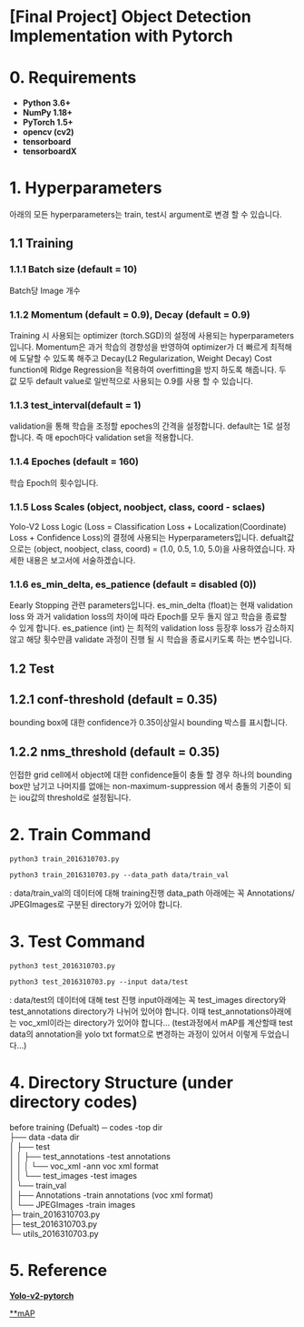 [Final Project] Object Detection Implementation with Pytorch
======================

# 0. Requirements
* **Python 3.6+**
* **NumPy 1.18+**
* **PyTorch 1.5+**
* **opencv (cv2)**
* **tensorboard**
* **tensorboardX**

# 1. Hyperparameters
아래의 모든 hyperparameters는 train, test시 argument로 변경 할 수 있습니다.

## 1.1 Training
### 1.1.1 Batch size (default = 10)
Batch당 Image 개수 

### 1.1.2 Momentum (default = 0.9), Decay (default = 0.9)
Training 시 사용되는 optimizer (torch.SGD)의 설정에 사용되는 hyperparameters입니다.
Momentum은 과거 학습의 경향성을 반영하여 optimizer가 더 빠르게 최적해에 도달할 수 있도록 해주고
Decay(L2 Regularization, Weight Decay) Cost function에 Ridge Regression을 적용하여 overfitting을 방지 하도록 해줍니다.
두 값 모두 default value로 일반적으로 사용되는 0.9를 사용 할 수 있습니다.

### 1.1.3 test_interval(default = 1)
validation을 통해 학습을 조정할 epoches의 간격을 설정합니다.
default는 1로 설정합니다. 즉 매 epoch마다 validation set을 적용합니다.

### 1.1.4 Epoches (default = 160)
학습 Epoch의 횟수입니다.

### 1.1.5 Loss Scales (object, noobject, class, coord - sclaes)
Yolo-V2 Loss Logic (Loss = Classification Loss + Localization(Coordinate) Loss + Confidence Loss)의 결정에 사용되는
Hyperparameters입니다. 
defualt값으로는 (object, noobject, class, coord) = (1.0, 0.5, 1.0, 5.0)을 사용하였습니다.
자세한 내용은 보고서에 서술하겠습니다.

### 1.1.6 es_min_delta, es_patience (default = disabled (0))
Eearly Stopping 관련 parameters입니다. 
es_min_delta (float)는 현재 validation loss 와 과거 validation loss의 차이에 따라 Epoch를 모두 돌지 않고 학습을 종료할 수 있게 합니다.
es_patience (int) 는 최적의 validation loss 등장후 loss가 감소하지 않고 해당 횟수만큼 validate 과정이 진행 될 시 학습을 종료시키도록 하는 변수입니다.

## 1.2 Test
## 1.2.1 conf-threshold (default = 0.35)
bounding box에 대한 confidence가 0.35이상일시 bounding 박스를 표시합니다.

## 1.2.2 nms_threshold (default = 0.35)
인접한 grid cell에서 object에 대한 confidence들이 충돌 할 경우 하나의 bounding box만 남기고 나머지를 없애는 non-maximum-suppression
에서 충돌의 기준이 되는 iou값의 threshold로 설정됩니다. 


# 2. Train Command
```
python3 train_2016310703.py
```
```
python3 train_2016310703.py --data_path data/train_val
```
: data/train_val의 데이터에 대해 training진행
data_path 아래에는 꼭 Annotations/ JPEGImages로 구분된 directory가 있어야 합니다.

# 3. Test Command
```
python3 test_2016310703.py
```
```
python3 test_2016310703.py --input data/test
```
: data/test의 데이터에 대해 test 진행 
input아래에는 꼭 test_images directory와 test_annotations directory가 나뉘어 있어야 합니다.
이때 test_annotations아래에는 voc_xml이라는 directory가 있어야 합니다...
(test과정에서 mAP를 계산할때 test data의 annotation을 yolo txt format으로 변경하는 과정이 있어서 이렇게 두었습니다...)


# 4. Directory Structure (under directory codes)
 
before training (Defualt)
─ codes				-top dir  
  ├── data			-data dir  
  │  ├── test  
  │  │   ├── test_annotations	-test annotations  
  │  │   │   └── voc_xml	-ann voc xml format  
  │  │   └── test_images		-test images  
  │  └── train_val  
  │       ├── Annotations		-train annotations (voc xml format)  
  │       └── JPEGImages		-train images  
  ├─ train_2016310703.py  
  ├─ test_2016310703.py  
  └─ utils_2016310703.py  
  

# 5. Reference
[**Yolo-v2-pytorch**](https://github.com/uvipen/Yolo-v2-pytorch)

[**mAP](https://github.com/Cartucho/mAP)
